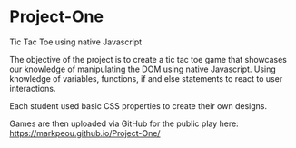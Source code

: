 # Project-One

Tic Tac Toe using native Javascript

The objective of the project is to create a tic tac toe game that showcases our knowledge of manipulating the DOM using native Javascript.
Using knowledge of variables, functions, if and else statements to react to user interactions. 

Each student used basic CSS properties to create their own designs. 

Games are then uploaded via GitHub for the public
play here:
https://markpeou.github.io/Project-One/




